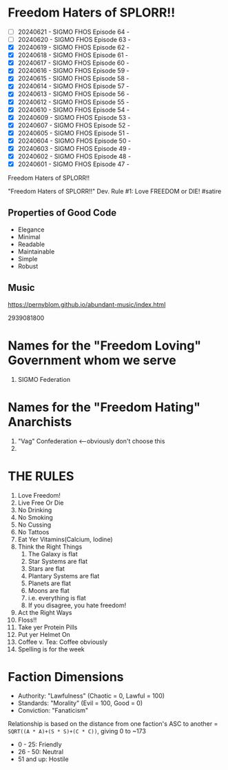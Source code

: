 # Freedom Haters of SPLORR!!

  - [ ] 20240621 - SIGMO FHOS Episode 64 - 
  - [ ] 20240620 - SIGMO FHOS Episode 63 - 
  - [x] 20240619 - SIGMO FHOS Episode 62 - 
  - [x] 20240618 - SIGMO FHOS Episode 61 - 
  - [x] 20240617 - SIGMO FHOS Episode 60 - 
  - [x] 20240616 - SIGMO FHOS Episode 59 - 
  - [x] 20240615 - SIGMO FHOS Episode 58 - 
  - [x] 20240614 - SIGMO FHOS Episode 57 - 
  - [x] 20240613 - SIGMO FHOS Episode 56 - 
  - [x] 20240612 - SIGMO FHOS Episode 55 - 
  - [x] 20240610 - SIGMO FHOS Episode 54 - 
  - [x] 20240609 - SIGMO FHOS Episode 53 - 
  - [x] 20240607 - SIGMO FHOS Episode 52 - 
  - [x] 20240605 - SIGMO FHOS Episode 51 - 
  - [x] 20240604 - SIGMO FHOS Episode 50 - 
  - [x] 20240603 - SIGMO FHOS Episode 49 - 
  - [x] 20240602 - SIGMO FHOS Episode 48 - 
  - [x] 20240601 - SIGMO FHOS Episode 47 - 

Freedom Haters of SPLORR!!

"Freedom Haters of SPLORR!!" Dev. Rule #1: Love FREEDOM or DIE! #satire

## Properties of Good Code

  - Elegance
  - Minimal
  - Readable
  - Maintainable
  - Simple
  - Robust


## Music
https://pernyblom.github.io/abundant-music/index.html

2939081800

# Names for the "Freedom Loving" Government whom we serve

1. SIGMO Federation

# Names for the "Freedom Hating" Anarchists

1. "Vag" Confederation <--obviously don't choose this
1. 

# THE RULES

1. Love Freedom!
1. Live Free Or Die
1. No Drinking
1. No Smoking
1. No Cussing
1. No Tattoos
1. Eat Yer Vitamins(Calcium, Iodine)
1. Think the Right Things
    1. The Galaxy is flat
    1. Star Systems are flat
    1. Stars are flat
    1. Plantary Systems are flat
    1. Planets are flat
    1. Moons are flat
    1. i.e. everything is flat
    1. If you disagree, you hate freedom!
1. Act the Right Ways
1. Floss!!
1. Take yer Protein Pills
1. Put yer Helmet On
1. Coffee v. Tea: Coffee obviously
1. Spelling is for the week


# Faction Dimensions

* Authority: "Lawfulness" (Chaotic = 0, Lawful = 100)
* Standards: "Morality" (Evil = 100, Good = 0)
* Conviction: "Fanaticism"

Relationship is based on the distance from one faction's ASC to another = ```SQRT((A * A)+(S * S)+(C * C))```, giving 0 to ~173
*  0 - 25: Friendly
* 26 - 50: Neutral
* 51 and up: Hostile
